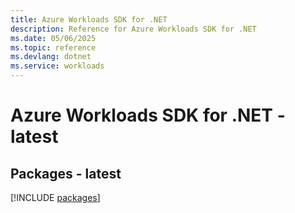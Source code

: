 ```yaml
---
title: Azure Workloads SDK for .NET
description: Reference for Azure Workloads SDK for .NET
ms.date: 05/06/2025
ms.topic: reference
ms.devlang: dotnet
ms.service: workloads
---
```

# Azure Workloads SDK for .NET - latest
## Packages - latest
[!INCLUDE [packages](workloads-index.md)]